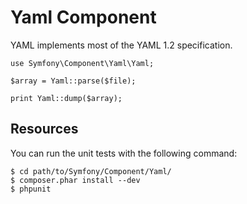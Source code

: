 Yaml Component
==============

YAML implements most of the YAML 1.2 specification.

    use Symfony\Component\Yaml\Yaml;

    $array = Yaml::parse($file);

    print Yaml::dump($array);

Resources
---------

You can run the unit tests with the following command:

    $ cd path/to/Symfony/Component/Yaml/
    $ composer.phar install --dev
    $ phpunit
